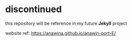 # discontinued

this repository will be reference 
in my future **Jekyll** project

website ref: https://anawina.github.io/anawin-port-E/

